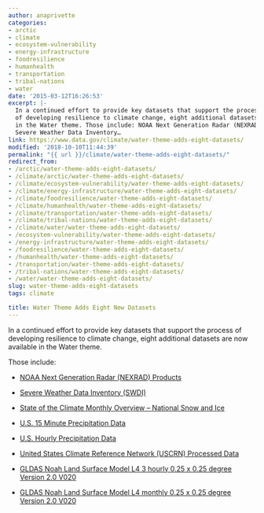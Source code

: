 ```yaml
---
author: anaprivette
categories:
- arctic
- climate
- ecosystem-vulnerability
- energy-infrastructure
- foodresilience
- humanhealth
- transportation
- tribal-nations
- water
date: '2015-03-12T16:26:53'
excerpt: |-
  In a continued effort to provide key datasets that support the process
  of developing resilience to climate change, eight additional datasets are now available
  in the Water theme. Those include: NOAA Next Generation Radar (NEXRAD) Products
  Severe Weather Data Inventory…
link: https://www.data.gov/climate/water-theme-adds-eight-datasets/
modified: '2018-10-10T11:44:39'
permalink: "{{ url }}/climate/water-theme-adds-eight-datasets/"
redirect_from:
- /arctic/water-theme-adds-eight-datasets/
- /climate/arctic/water-theme-adds-eight-datasets/
- /climate/ecosystem-vulnerability/water-theme-adds-eight-datasets/
- /climate/energy-infrastructure/water-theme-adds-eight-datasets/
- /climate/foodresilience/water-theme-adds-eight-datasets/
- /climate/humanhealth/water-theme-adds-eight-datasets/
- /climate/transportation/water-theme-adds-eight-datasets/
- /climate/tribal-nations/water-theme-adds-eight-datasets/
- /climate/water/water-theme-adds-eight-datasets/
- /ecosystem-vulnerability/water-theme-adds-eight-datasets/
- /energy-infrastructure/water-theme-adds-eight-datasets/
- /foodresilience/water-theme-adds-eight-datasets/
- /humanhealth/water-theme-adds-eight-datasets/
- /transportation/water-theme-adds-eight-datasets/
- /tribal-nations/water-theme-adds-eight-datasets/
- /water/water-theme-adds-eight-datasets/
slug: water-theme-adds-eight-datasets
tags: climate

title: Water Theme Adds Eight New Datasets
---
```


In a continued effort to provide key datasets that support the process of developing resilience to climate change, eight additional datasets are now available in the Water theme.

Those include:

* [NOAA Next Generation Radar (NEXRAD) Products](https://catalog.data.gov/dataset/noaa-next-generation-radar-nexrad-products)

* [Severe Weather Data Inventory (SWDI)](https://catalog.data.gov/dataset/severe-weather-data-inventory-swdi)

* [State of the Climate Monthly Overview – National Snow and Ice](https://catalog.data.gov/dataset/state-of-the-climate-monthly-overview-national-snow-and-ice)

* [U.S. 15 Minute Precipitation Data](https://catalog.data.gov/dataset/u-s-15-minute-precipitation-data)

* [U.S. Hourly Precipitation Data](https://catalog.data.gov/dataset/u-s-hourly-precipitation-data)

* [United States Climate Reference Network (USCRN) Processed Data](https://catalog.data.gov/dataset/united-states-climate-reference-network-uscrn-processed-data)

* [GLDAS Noah Land Surface Model L4 3 hourly 0.25 x 0.25 degree Version 2.0 V020](https://catalog.data.gov/dataset/gldas-noah-land-surface-model-l4-3-hourly-0-25-x-0-25-degree-version-2-0-v020)

* [GLDAS Noah Land Surface Model L4 monthly 0.25 x 0.25 degree Version 2.0 V020](https://catalog.data.gov/dataset/gldas-noah-land-surface-model-l4-monthly-0-25-x-0-25-degree-version-2-0-v020)
